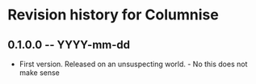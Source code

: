 # Revision history for Columnise

## 0.1.0.0 -- YYYY-mm-dd

* First version. Released on an unsuspecting world. - No this does not make sense
